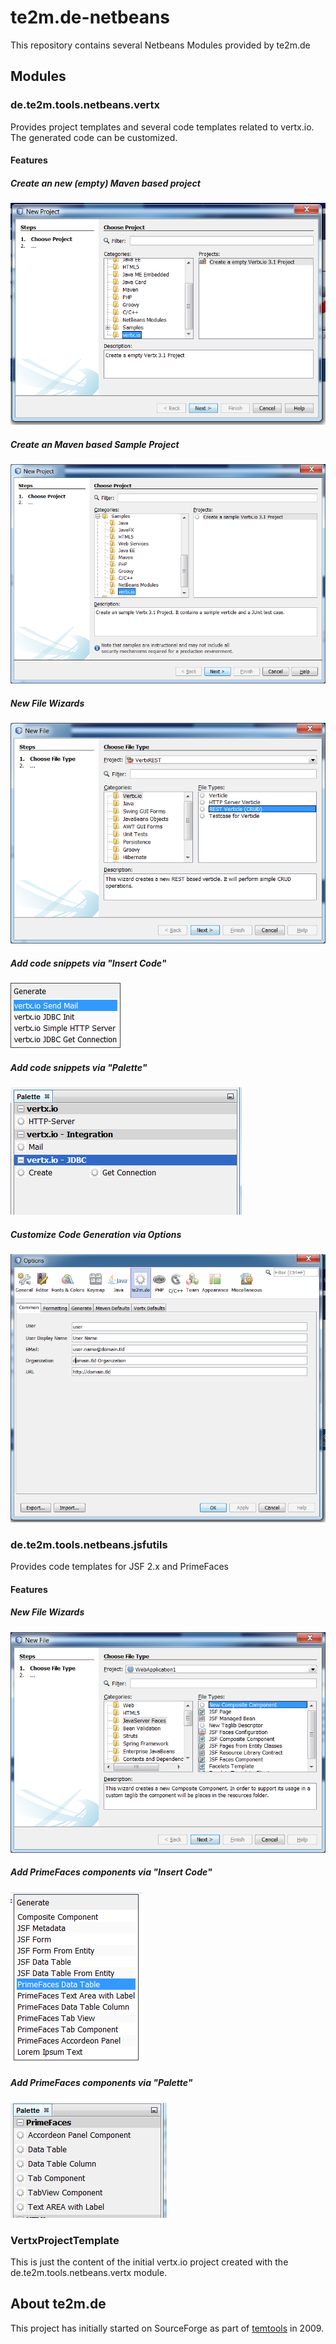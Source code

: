 # te2m.de-netbeans
This repository contains several Netbeans Modules provided by te2m.de

## Modules


### de.te2m.tools.netbeans.vertx

Provides project templates and several code templates related to vertx.io. The generated code can be customized.

#### Features

##### Create an new (empty) Maven based project

![Create new Project](img/NewProject.png)

##### Create an Maven based Sample Project

![Create new Sample Project](img/NewSampleProject.png)

##### New File Wizards

![Create new Java Files](img/VNewFile.png)

##### Add code snippets via "Insert Code"

![Insert Code](img/VInsertCode.png)

##### Add code snippets via "Palette"

![Insert Code](img/VPalette.png)

##### Customize Code Generation via Options

![Customize Options](img/VOptions.png)

### de.te2m.tools.netbeans.jsfutils

Provides code templates for JSF 2.x and PrimeFaces

#### Features

##### New File Wizards 

![Create new JSF Files](img/JSFNewFile.png)

##### Add PrimeFaces components via "Insert Code"

![Insert Code](img/PFInsertCode.png)

##### Add PrimeFaces components via "Palette"

![Insert Code](img/PFPalette.png)


### VertxProjectTemplate

This is just the content of the initial vertx.io project created with the de.te2m.tools.netbeans.vertx module.

## About te2m.de

This project has initially started on SourceForge as part of [temtools](http://temtools.sf.net) in 2009. 
